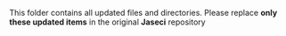 This folder contains all updated files and directories. Please replace **only these updated items** in the original **Jaseci** repository
